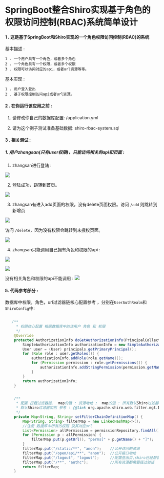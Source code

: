 SpringBoot整合Shiro实现基于角色的权限访问控制(RBAC)系统简单设计
=================

#### 1 . 这是基于SpringBoot和Shiro实现的一个角色权限访问控制(RBAC)的系统

基本描述 : 
    
    1 . 一个用户具有一个角色，或者多个角色
    2 . 一个角色具有一个权限，或者多个权限
    3 . 权限可以访问对应的api，或者url资源等等。

基本实现 : 

    1 . 用户登入登出
    2 . 基于权限控制访问api或者url资源。

#### 2 . 在你运行该应用之前 :

1. 请修改你自己的数据库配置: /application.yml


2. 请为这个例子测试准备基础数据: shiro-rbac-system.sql


#### 3 . 相关测试 : 

##### 1. 用户zhangsan(只有user权限)，只能访问相关的api和页面 : 
1. zhangsan进行登陆 :

![](https://img2018.cnblogs.com/blog/994599/201903/994599-20190328091643744-402886749.png)
    
2. 登陆成功，跳转到首页。

![](https://img2018.cnblogs.com/blog/994599/201903/994599-20190328091730165-1852880897.png)

3. zhangsan有进入add页面的权限。没有delete页面权限。访问 ``/add`` 则跳转到 新增页

![](https://img2018.cnblogs.com/blog/994599/201903/994599-20190328091843204-795382299.png)

访问 ``/delete``，因为没有权限会跳转到未授权页面。

![](https://img2018.cnblogs.com/blog/994599/201903/994599-20190328091934370-753707810.png)

4. zhangsan只能调用自己拥有角色和权限的api :

![](https://img2018.cnblogs.com/blog/994599/201903/994599-20190328094536849-2112103972.png)

![](https://img2018.cnblogs.com/blog/994599/201903/994599-20190328094635000-655674662.png)

没有相关角色和权限的api不能调用 : 
![](https://img2018.cnblogs.com/blog/994599/201903/994599-20190328095220095-1501717577.png)

#### 5. 代码参考部分 : 

 数据库中权限，角色，url过滤器链核心配置参考 ，分别在`UserAuthRealm`和`ShiroConfig`中: 
```java

   /**
     * 权限核心配置 根据数据库中的该用户 角色 和 权限
     */
    @Override
    protected AuthorizationInfo doGetAuthorizationInfo(PrincipalCollection principals) {
        SimpleAuthorizationInfo authorizationInfo = new SimpleAuthorizationInfo();
        User user = (User) principals.getPrimaryPrincipal();
        for (Role role : user.getRoles()) {                                 //获取 角色
            authorizationInfo.addRole(role.getName());                      //添加 角色
            for (Permission permission : role.getPermissions()) {           //获取 权限
                authorizationInfo.addStringPermission(permission.getName());//添加 权限
            }
        }
        return authorizationInfo;
    }
```
```java

    /**
     * 配置 拦截过滤器链.  map的键 : 资源地址 ;  map的值 : 所有默认Shiro过滤器实例名
     * 默认Shiro过滤器实例 参考 : {@link org.apache.shiro.web.filter.mgt.DefaultFilter}
     */
    private Map<String, String> setFilterChainDefinitionMap() {
        Map<String, String> filterMap = new LinkedHashMap<>();
        //注册 数据库中所有的权限 及其对应url
        List<Permission> allPermission = permissionRepository.findAll();//数据库中查询所有权限
        for (Permission p : allPermission) {
            filterMap.put(p.getUrl(), "perms[" + p.getName() + "]");    //拦截器中注册所有的权限
        }
        filterMap.put("/static/**", "anon");    //公开访问的资源
        filterMap.put("/open/api/**", "anon");  //公开接口地址
        filterMap.put("/logout", "logout");     //配置登出页,shiro已经帮我们实现了跳转
        filterMap.put("/**", "authc");          //所有资源都需要经过验证
        return filterMap;
    }
```